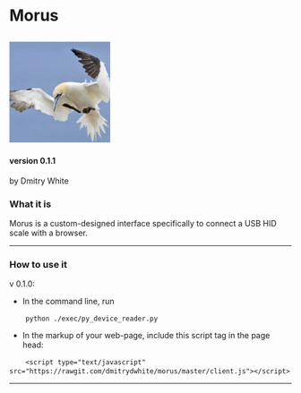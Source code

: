 # Morus
![Morus Logo](https://github.com/dmitrydwhite/morus/blob/master/icons/apple-icon-180x180.png?raw=true)
---
#### version 0.1.1
by Dmitry White

### What it is
Morus is a custom-designed interface specifically to connect a USB HID scale with a browser.

---
### How to use it
v 0.1.0: 
* In the command line, run
```
    python ./exec/py_device_reader.py
```
* In the markup of your web-page, include this script tag in the page head:
```
    <script type="text/javascript" src="https://rawgit.com/dmitrydwhite/morus/master/client.js"></script>
```

---
